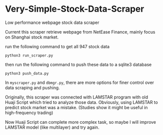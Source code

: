 # Very-Simple-Stock-Data-Scraper
Low performance webpage stock data scraper

Current this scraper retrieve webpage from NetEase Finance, mainly focus on Shanghai stock market.

run the following command to get all 947 stock data
```
python3 run_scraper.py
```
then run the following command to push these data to a sqlite3 database
```
python3 push_data.py
```

In `myscraper.py` and `dbmgr.py`, there are more options for finer control over data scraping and pushing.

Originally, this scraper was connected with LAMSTAR program with old Huaji Script which tried to analyze those data. Obviously, using LAMSTAR to predict stock market was a mistake. (Studies show it might be useful in high-frequency trading)

Now Huaji Script can complete more complex task, so maybe I will improve LAMSTAR model (like multilayer) and try again.